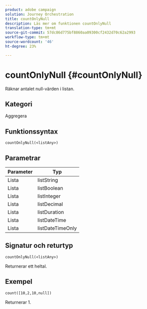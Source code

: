 ```yaml
---
product: adobe campaign
solution: Journey Orchestration
title: countOnlyNull
description: Läs mer om funktionen countOnlyNull
translation-type: tm+mt
source-git-commit: 57dc86d775bf8860aa09300cf2432d70c62a2993
workflow-type: tm+mt
source-wordcount: '46'
ht-degree: 23%

---
```



# countOnlyNull {#countOnlyNull}

Räknar antalet null-värden i listan.

## Kategori

Aggregera

## Funktionssyntax

`countOnlyNull(<listAny>)`

## Parametrar

| Parameter | Typ |
|-----------|------------------|
| Lista | listString |
| Lista | listBoolean |
| Lista | listInteger |
| Lista | listDecimal |
| Lista | listDuration |
| Lista | listDateTime |
| Lista | listDateTimeOnly |

## Signatur och returtyp

`countOnlyNull(<listAny>)`

Returnerar ett heltal.

## Exempel

`count([10,2,10,null])`

Returnerar 1.
